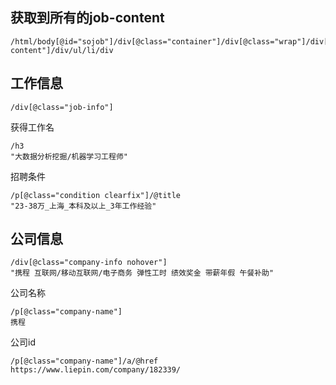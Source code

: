 ## 获取到所有的job-content

```
/html/body[@id="sojob"]/div[@class="container"]/div[@class="wrap"]/div[@class="job-content"]/div/ul/li/div
```
## 工作信息
```
/div[@class="job-info"]
```
获得工作名
```
/h3
"大数据分析挖掘/机器学习工程师"
```
招聘条件
```
/p[@class="condition clearfix"]/@title
"23-38万_上海_本科及以上_3年工作经验"
```
## 公司信息
```
/div[@class="company-info nohover"]
"携程 互联网/移动互联网/电子商务 弹性工时 绩效奖金 带薪年假 午餐补助"
```
公司名称

```
/p[@class="company-name"]
携程
```
公司id
```
/p[@class="company-name"]/a/@href
https://www.liepin.com/company/182339/
```